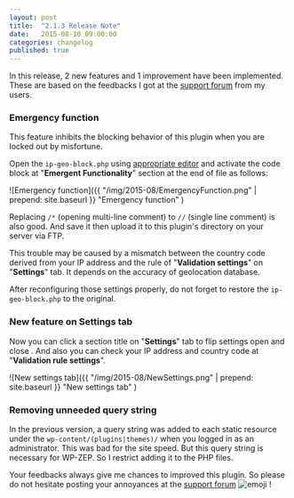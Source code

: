 ```yaml
---
layout: post
title:  "2.1.3 Release Note"
date:   2015-08-10 09:00:00
categories: changelog
published: true
---
```


In this release, 2 new features and 1 improvement have been implemented. These 
are based on the feedbacks I got at the [support forum][forum] from my users.

<!--more-->

### Emergency function ###

This feature inhibits the blocking behavior of this plugin when you are locked 
out by misfortune.

Open the `ip-geo-block.php` using [appropriate editor][editors] and activate 
the code block at "**Emergent Functionality**" section at the end of file as 
follows:

![Emergency function]({{ "/img/2015-08/EmergencyFunction.png" | prepend: site.baseurl }}
 "Emergency function"
)

Replacing `/*` (opening multi-line comment) to `//` (single line comment) is 
also good. And save it then upload it to this plugin's directory on your server 
via FTP.

This trouble may be caused by a mismatch between the country code derived from 
your IP address and the rule of "**Validation settings**" on "**Settings**" tab.
It depends on the accuracy of geolocation database.

After reconfiguring those settings properly, do not forget to restore the 
`ip-geo-block.php` to the original.

### New feature on Settings tab ###

Now you can click a section title on "**Settings**" tab to flip settings open 
and close . And also you can check your IP address and country code  at 
"**Validation rule settings**".

![New settings tab]({{ "/img/2015-08/NewSettings.png" | prepend: site.baseurl }}
 "New settings tab"
)

### Removing unneeded query string ###

In the previous version, a query string was added to each static resource under 
the `wp-content/(plugins|themes)/` when you logged in as an administrator. This 
was bad for the site speed. But this query string is necessary for WP-ZEP. So I 
restrict adding it to the PHP files.

Your feedbacks always give me chances to improved this plugin. So please do not 
hesitate posting your annoyances at the [support forum][forum] <span class="emoji">
![emoji](https://assets-cdn.github.com/images/icons/emoji/unicode/1f3af.png)
</span> !

[IP-Geo-Block]: https://wordpress.org/plugins/ip-geo-block/ "WordPress › IP Geo Block « WordPress Plugins"
[forum]: https://wordpress.org/support/plugin/ip-geo-block "WordPress › Support » IP Geo Block"
[editors]: https://codex.wordpress.org/Editing_Files#Using_Text_Editors "Editing Files « WordPress Codex"
